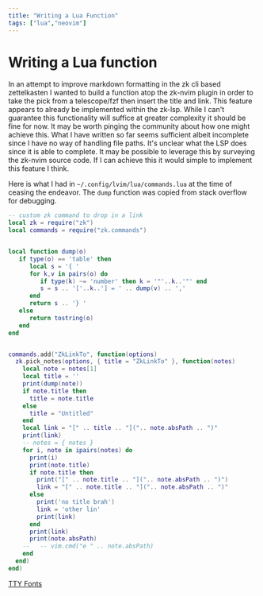 ```yaml
---
title: "Writing a Lua Function"
tags: ["lua","neovim"]
---
```


# Writing a Lua function


In an attempt to improve markdown formatting in the zk cli based zettelkasten
I wanted to build a function atop the zk-nvim plugin in order to take the pick from a telescope/fzf 
then insert the title and link. This feature appears to already be implemented within the zk-lsp.
While I can't guarantee this functionality will suffice at greater complexity it should be fine for now. 
It may be worth pinging the community about how one might achieve this.
What I have written so far seems sufficient albeit incomplete since I have no way of handling file paths. 
It's unclear what the LSP does since it is able to complete. It may be possible to leverage this by surveying the zk-nvim source code. 
If I can achieve this it would simple to implement this feature I think. 

Here is what I had in `~/.config/lvim/lua/commands.lua` at the time of ceasing the endeavor.
The `dump` function was copied from stack overflow for debugging.


```lua
-- custom zk command to drop in a link
local zk = require("zk")
local commands = require("zk.commands")


local function dump(o)
   if type(o) == 'table' then
      local s = '{ '
      for k,v in pairs(o) do
         if type(k) ~= 'number' then k = '"'..k..'"' end
         s = s .. '['..k..'] = ' .. dump(v) .. ','
      end
      return s .. '} '
   else
      return tostring(o)
   end
end


commands.add("ZkLinkTo", function(options)
  zk.pick_notes(options, { title = "ZkLinkTo" }, function(notes)
    local note = notes[1]
    local title = ''
    print(dump(note))
    if note.title then
      title = note.title
    else
      title = "Untitled"
    end
    local link = "[" .. title .. "](".. note.absPath .. ")"
    print(link)
    -- notes = { notes }
    for i, note in ipairs(notes) do
      print(i)
      print(note.title)
      if note.title then
        print("[" .. note.title .. "](".. note.absPath .. ")")
        link = "[" .. note.title .. "](".. note.absPath .. ")"
      else
        print('no title brah')
        link = 'other lin'
        print(link)
      end
      print(link)
      print(note.absPath)
    --   -- vim.cmd("e " .. note.absPath)
    end
  end)
end)
```

[TTY Fonts](o2vi-tty-fonts.md)
